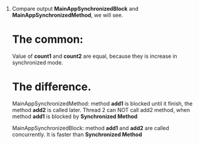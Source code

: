 
1. Compare output **MainAppSynchronizedBlock** and **MainAppSynchronizedMethod**, we will see.

    # The common:
    
    Value of **count1** and **count2** are equal, because they is increase in synchronized mode.
  
  
    # The difference.

    MainAppSynchronizedMethod: method **add1** is blocked until it finish, 
      the method **add2** is called later. Thread 2 can NOT call add2 method,
      when method **add1** is blocked by **Synchronized Method**
    
    MainAppSynchronizedBlock: method **add1** and **add2** are called concurrently. 
      It is faster than **Synchronized Method**
